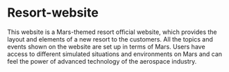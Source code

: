 # Resort-website
This website is a Mars-themed resort official website, which provides the layout and elements of a new resort to the customers. All the topics and events shown on the website are set up in terms of Mars. Users have access to different simulated situations and environments on Mars and can feel the power of advanced technology of the aerospace industry. 
